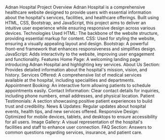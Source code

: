 Adnan Hospital Project 
Overview
Adnan Hospital is a comprehensive healthcare website designed to provide users with essential information about the hospital's services, facilities, and healthcare offerings. Built using HTML, CSS, Bootstrap, and JavaScript, this project aims to deliver an intuitive user experience while ensuring responsive design across various devices.
Technologies Used
HTML: The backbone of the website structure, providing essential markup for content.
CSS: Used for styling the website, ensuring a visually appealing layout and design.
Bootstrap: A powerful front-end framework that enhances responsiveness and simplifies design.
JavaScript: Adds interactivity to the website, improving user engagement and functionality.
Features
Home Page: A welcoming landing page introducing Adnan Hospital and highlighting key services.
About Us Section: Provides detailed information about the hospital's mission, vision, and history.
Services Offered: A comprehensive list of medical services available at the hospital, including specialities and departments.
Appointment Booking: An interactive form allowing patients to schedule appointments easily.
Contact Information: Clear contact details for inquiries, including phone numbers, email addresses, and physical location.
Patient Testimonials: A section showcasing positive patient experiences to build trust and credibility.
News & Updates: Regular updates about hospital events, health tips, and new services offered.
Responsive Design: Optimized for mobile devices, tablets, and desktops to ensure accessibility for all users.
Image Gallery: A visual representation of the hospital's facilities and staff to enhance user connection.
FAQ Section: Answers to common questions regarding services, insurance, and patient care.
